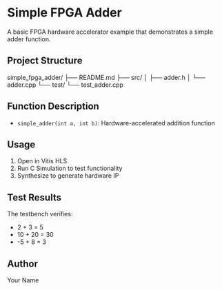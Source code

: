 # Simple FPGA Adder

A basic FPGA hardware accelerator example that demonstrates a simple adder function.

## Project Structure
simple_fpga_adder/
├── README.md
├── src/
│ ├── adder.h
│ └── adder.cpp
└── test/
└── test_adder.cpp

## Function Description
- `simple_adder(int a, int b)`: Hardware-accelerated addition function

## Usage
1. Open in Vitis HLS
2. Run C Simulation to test functionality
3. Synthesize to generate hardware IP

## Test Results
The testbench verifies:
- 2 + 3 = 5
- 10 + 20 = 30  
- -5 + 8 = 3

## Author
Your Name

